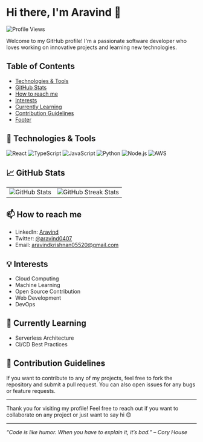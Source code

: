 # Hi there, I'm Aravind 👋

![Profile Views](https://komarev.com/ghpvc/?username=ARAVIND0407&color=blue)

Welcome to my GitHub profile! I'm a passionate software developer who loves working on innovative projects and learning new technologies.

## Table of Contents
- [Technologies & Tools](#-technologies--tools)
- [GitHub Stats](#-github-stats)
- [How to reach me](#-how-to-reach-me)
- [Interests](#-interests)
- [Currently Learning](#-currently-learning)
- [Contribution Guidelines](#-contribution-guidelines)
- [Footer](#-footer)

## 🔧 Technologies & Tools

![React](https://img.shields.io/badge/React-20232A?style=for-the-badge&logo=react&logoColor=61DAFB)
![TypeScript](https://img.shields.io/badge/typescript-3178C6?style=for-the-badge&logo=typescript&logoColor=white)
![JavaScript](https://img.shields.io/badge/JavaScript-F7DF1E?style=for-the-badge&logo=javascript&logoColor=black)
![Python](https://img.shields.io/badge/Python-3776AB?style=for-the-badge&logo=python&logoColor=white)
![Node.js](https://img.shields.io/badge/Node.js-339933?style=for-the-badge&logo=nodedotjs&logoColor=white)
![AWS](https://img.shields.io/badge/AWS-232F3E?style=for-the-badge&logo=amazonaws&logoColor=white)

## 📈 GitHub Stats

<table>
  <tr>
    <td>
      <img src="https://github-readme-stats.vercel.app/api?username=ARAVIND0407&show_icons=true&theme=radical" alt="GitHub Stats" />
    </td>
    <td>
      <img src="https://github-readme-streak-stats.herokuapp.com/?user=ARAVIND0407&theme=radical" alt="GitHub Streak Stats" />
    </td>
  </tr>
</table>

## 📫 How to reach me

- LinkedIn: [Aravind]()
- Twitter: [@aravind0407]()
- Email: aravindkrishnan05520@gmail.com

## 💡 Interests

- Cloud Computing
- Machine Learning
- Open Source Contribution
- Web Development
- DevOps

## 🌱 Currently Learning

- Serverless Architecture
- CI/CD Best Practices

## 📝 Contribution Guidelines

If you want to contribute to any of my projects, feel free to fork the repository and submit a pull request. You can also open issues for any bugs or feature requests.

---

Thank you for visiting my profile! Feel free to reach out if you want to collaborate on any project or just want to say hi 😊

---

*“Code is like humor. When you have to explain it, it’s bad.” – Cory House*
